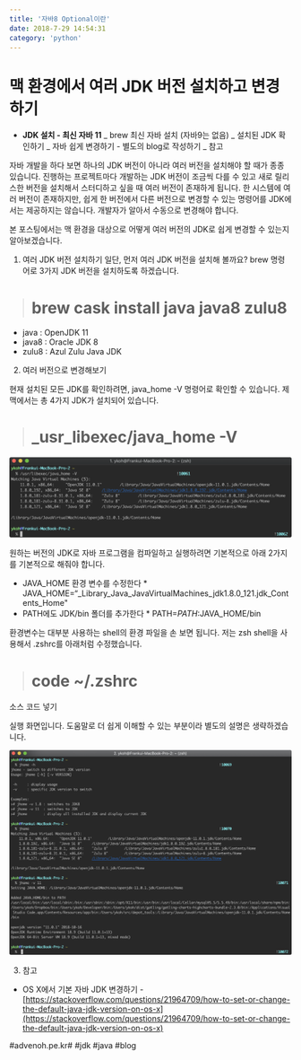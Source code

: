 ```yaml
---
title: '자바8 Optional이란'
date: 2018-7-29 14:54:31
category: 'python'
---
```


# 맥 환경에서 여러 JDK 버전 설치하고 변경하기

- **JDK 설치 - 최신 자바 11**
  _ brew 최신 자바 설치 (자바9는 없음)
  _ 설치된 JDK 확인하기
  _ 자바 쉽게 변경하기 - 별도의 blog로 작성하기
  _ 참고

자바 개발을 하다 보면 하나의 JDK 버전이 아니라 여러 버전을 설치해야 할 때가 종종 있습니다. 진행하는 프로젝트마다 개발하는 JDK 버전이 조금씩 다를 수 있고 새로 릴리스한 버전을 설치해서 스터디하고 싶을 때 여러 버전이 존재하게 됩니다. 한 시스템에 여러 버전이 존재하지만, 쉽게 한 버전에서 다른 버전으로 변경할 수 있는 명령어를 JDK에서는 제공하지는 않습니다. 개발자가 알아서 수동으로 변경해야 합니다.

본 포스팅에서는 맥 환경을 대상으로 어떻게 여러 버전의 JDK로 쉽게 변경할 수 있는지 알아보겠습니다.

1. 여러 JDK 버전 설치하기
   일단, 먼저 여러 JDK 버전을 설치해 볼까요? brew 명령어로 3가지 JDK 버전을 설치하도록 하겠습니다.

> # brew cask install java java8 zulu8

- java : OpenJDK 11
- java8 : Oracle JDK 8
- zulu8 : Azul Zulu Java JDK

2. 여러 버전으로 변경해보기

현재 설치된 모든 JDK를 확인하려면, java_home -V 명령어로 확인할 수 있습니다. 제 맥에서는 총 4가지 JDK가 설치되어 있습니다.

> # \_usr_libexec/java_home -V

![](%EB%A7%A5%20%ED%99%98%EA%B2%BD%EC%97%90%EC%84%9C%20%EC%97%AC%EB%9F%AC%20JDK%20%EB%B2%84%EC%A0%84%20%EC%84%A4%EC%B9%98%ED%95%98%EA%B3%A0%20%20%EB%B3%80%EA%B2%BD%ED%95%98%EA%B8%B0/image_1.png)

원하는 버전의 JDK로 자바 프로그램을 컴파일하고 실행하려면 기본적으로 아래 2가지를 기본적으로 해줘야 합니다.

- JAVA_HOME 환경 변수를 수정한다 \* JAVA_HOME=“\_Library_Java_JavaVirtualMachines_jdk1.8.0_121.jdk_Contents_Home"
- PATH에도 JDK/bin 폴더를 추가한다 \* PATH=$PATH:$JAVA_HOME/bin

환경변수는 대부분 사용하는 shell의 환경 파일을 손 보면 됩니다. 저는 zsh shell을 사용해서 .zshrc를 아래처럼 수정했습니다.

> # code ~/.zshrc

소스 코드 넣기

실행 화면입니다. 도움말로 더 쉽게 이해할 수 있는 부분이라 별도의 설명은 생략하겠습니다.

![](%EB%A7%A5%20%ED%99%98%EA%B2%BD%EC%97%90%EC%84%9C%20%EC%97%AC%EB%9F%AC%20JDK%20%EB%B2%84%EC%A0%84%20%EC%84%A4%EC%B9%98%ED%95%98%EA%B3%A0%20%20%EB%B3%80%EA%B2%BD%ED%95%98%EA%B8%B0/image_2.png)

3. 참고

- OS X에서 기본 자바 JDK 변경하기 - [https://stackoverflow.com/questions/21964709/how-to-set-or-change-the-default-java-jdk-version-on-os-x](https://stackoverflow.com/questions/21964709/how-to-set-or-change-the-default-java-jdk-version-on-os-x)

#advenoh.pe.kr# #jdk #java #blog
